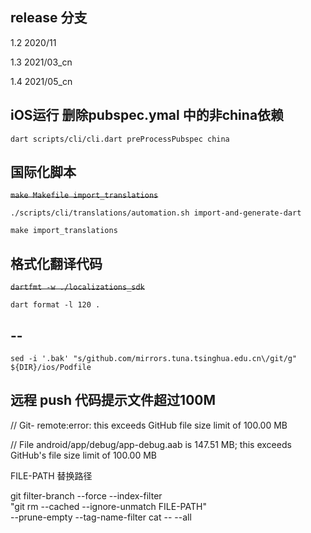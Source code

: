 
## release 分支

  1.2  2020/11

  1.3  2021/03_cn

  1.4  2021/05_cn

## iOS运行 删除pubspec.ymal 中的非china依赖

`dart scripts/cli/cli.dart preProcessPubspec china`


## 国际化脚本

~~`make Makefile import_translations`~~

`./scripts/cli/translations/automation.sh import-and-generate-dart`

`make import_translations`

## 格式化翻译代码

~~`dartfmt -w ./localizations_sdk`~~

`dart format -l 120 .`

## --

`sed -i '.bak' "s/github.com/mirrors.tuna.tsinghua.edu.cn\/git/g" ${DIR}/ios/Podfile`


## 远程 push 代码提示文件超过100M
// Git- remote:error: this exceeds GitHub file size limit of 100.00 MB

// File android/app/debug/app-debug.aab is 147.51 MB; this exceeds GitHub's file size limit of 100.00 MB

FILE-PATH 替换路径

git filter-branch --force --index-filter \
  "git rm --cached --ignore-unmatch FILE-PATH" \
  --prune-empty --tag-name-filter cat -- --all